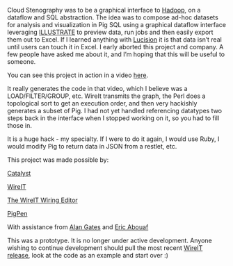 Cloud Stenography was to be a graphical interface to [Hadoop](http://hadoop.apache.org/), on a dataflow and SQL abstraction. The idea was to compose ad-hoc datasets for analysis and visualization in Pig SQL using a graphical dataflow interface leveraging [ILLUSTRATE](http://hadoop.apache.org/pig/docs/r0.6.0/piglatin_ref2.html#ILLUSTRATE) to preview data, run jobs and then easily export them out to Excel. If I learned anything with [Lucision](http://www.lucision.com) it is that data isn’t real until users can touch it in Excel. I early aborted this project and company. A few people have asked me about it, and I’m hoping that this will be useful to someone.

You can see this project in action in a video [here](http://vimeo.com/6032078).

It really generates the code in that video, which I believe was a LOAD/FILTER/GROUP, etc. WireIt transmits the graph, the Perl does a topological sort to get an execution order, and then very hackishly generates a subset of Pig. I had not yet handled referencing datatypes two steps back in the interface when I stopped working on it, so you had to fill those in.

It is a huge hack - my specialty. If I were to do it again, I would use Ruby, I would modify Pig to return data in JSON from a restlet, etc.

This project was made possible by:

[Catalyst](http://catalystframework.org)

[WireIT](http://javascript.neyric.com/wireit/)

[The WireIT Wiring Editor](http://javascript.neyric.com/wireit/examples/WiringEditor/)

[PigPen](http://wiki.apache.org/pig/PigPen)

With assistance from [Alan Gates](http://www.linkedin.com/pub/alan-gates/2/45a/181) and [Eric Abouaf](http://fr.linkedin.com/in/ericabouaf)

This was a prototype. It is no longer under active development. Anyone wishing to continue development should pull the most recent [WireIT release](http://github.com/neyric/wireit), look at the code as an example and start over :)


